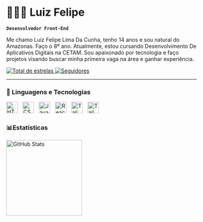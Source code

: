 # 👩🏻‍💻 Luiz Felipe

**`Desenvolvedor Front-End`**

Me chamo Luiz Felipe Lima Da Cunha, tenho 14 anos e sou natural do Amazonas. Faço o 8º ano. Atualmente, estou cursando Desenvolvimento De Aplicativos Digitais na CETAM. Sou apaixonado por tecnologia e faço projetos visando buscar minha primeira vaga na área e ganhar experiência.


<a href="https://github.com/Luiz-FrontDev?tab=repositories&sort=stargazers">
        <img 
            alt="Total de estrelas" 
            title="Total de estrelas GitHub" 
            src="https://custom-icon-badges.demolab.com/github/stars/Luiz-FrontDev?color=55960c&style=for-the-badge&labelColor=488207&logo=star&label=estrelas"
        />
        <a href="https://github.com/Luiz-FrontDev?tab=followers">
        <img 
            alt="Seguidores" 
            title="Me siga no GitHub" 
            src="https://custom-icon-badges.demolab.com/github/followers/Luiz-FrontDev?color=236ad3&labelColor=1155ba&style=for-the-badge&logo=github&label=Seguidores&logoColor=white"
        />
    </a>

---

### 🤖 Linguagens e Tecnologias


<img 
 align="left"
  alt="HTML"
 title="HTML"
 width="30px" style="padding-right: 10px;"
 src="https://cdn.jsdelivr.net/gh/devicons/devicon@latest/icons/html5/html5-original.svg" />


<img align="left"
  alt="CSS"
 title="CSS"
 width="30px" style="padding-right: 10px;" src="https://cdn.jsdelivr.net/gh/devicons/devicon@latest/icons/css3/css3-original.svg" />

 
 <img align="left"
  alt="JavaScript"
 title="JavaScript"
 width="30px" style="padding-right: 10px;" src="https://cdn.jsdelivr.net/gh/devicons/devicon@latest/icons/javascript/javascript-original.svg" />


 <img align="left"
  alt="React"
 title="React"
 width="30px" style="padding-right: 10px;" src="https://cdn.jsdelivr.net/gh/devicons/devicon@latest/icons/react/react-original.svg" />


 <img align="left"
  alt="TailWind CSS"
 title="TailWind CSS"
 width="30px" style="padding-right: 10px;" src="https://cdn.jsdelivr.net/gh/devicons/devicon@latest/icons/tailwindcss/tailwindcss-original.svg" />


 <img align="left"
  alt="TailWind CSS"
 title="TailWind CSS"
 width="30px" style="padding-right: 10px;" src="https://cdn.jsdelivr.net/gh/devicons/devicon@latest/icons/jquery/jquery-original.svg" />

<br/>
<br/>

### 📊Estatísticas 

<p>

<img 
      align="left" 
      alt="GitHub Stats" 
      height="200" 
      src="https://github-readme-stats.vercel.app/api/top-langs/?username=Luiz-FrontDev&theme=tokyonight&layout=compact&custom_title=Tecnologias&langs_count=6" 
  />

</p>
